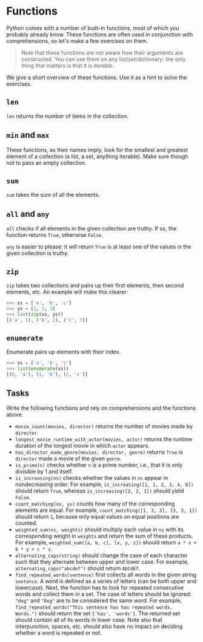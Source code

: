 

# Functions

Python comes with a number of built-in functions, most of which you probably already know.
These functions are often used in conjunction with comprehensions, so let's make a few exercises on them.

> Note that these functions are not aware how their arguments are constructed.
> You can use them on any list/set/dictionary: the only thing that matters is that it is _iterable_.

We give a short overview of these functions.
Use it as a hint to solve the exercises.

## `len`

`len` returns the number of items in the collection.

## `min` and `max`

These functions, as their names imply, look for the smallest and greatest element of a collection (a list, a set, anything iterable).
Make sure though not to pass an empty collection.

## `sum`

`sum` takes the sum of all the elements.

## `all` and `any`

`all` checks if all elements in the given collection are truthy.
If so, the function returns `True`, otherwise `False`.

`any` is easier to please: it will return `True` is at least one of the values in the given collection is truthy.

## `zip`

`zip` takes two collections and pairs up their first elements, then second elements, etc.
An example will make this clearer:

```python
>>> xs = ['a', 'b', 'c']
>>> ys = [1, 2, 3]
>>> list(zip(xs, ys))
[('a', 1), ('b', 2), ('c', 3)]
```

## `enumerate`

Enumerate pairs up elements with their index.

```python
>>> xs = ['a', 'b', 'c']
>>> list(enumerate(xs))
[(0, 'a'), (1, 'b'), (2, 'c')]
```

## Tasks

Write the following functions and rely on comprehensions and the functions above.

* `movie_count(movies, director)` returns the number of movies made by `director`.
* `longest_movie_runtime_with_actor(movies, actor)` returns the runtime duration of the longest movie in which `actor` appears.
* `has_director_made_genre(movies, director, genre)` returns `True` is `director` made a movie of the given `genre`.
* `is_prime(n)` checks whether `n` is a prime number, i.e., that it is only divisible by 1 and itself.
* `is_increasing(ns)` checks whether the values in `ns` appear in nondecreasing order.
  For example, `is_increasing([1, 1, 2, 3, 4, 6])` should return `True`, whereas `is_increasing([3, 2, 1])` should yield `False`.
* `count_matching(xs, ys)` counts how many of the corresponding elements are equal.
  For example, `count_matching([1, 2, 3], [3, 2, 1])` should return `1`, because only equal values on equal positions are counted.
* `weighted_sum(ns, weights)` should multiply each value in `ns` with its corresponding weight in `weights` and return the sum of these products.
  For example, `weighted_sum([a, b, c], [x, y, z])` should return `a * x + b * y + c * z`.
* `alternating_caps(string)` should change the case of each character such that they alternate between upper and lower case.
  For example, `alternating_caps("abcdef")` should return `AbCdEf`.
* `find_repeated_words(sentence)` first collects all words in the given string `sentence`.
  A word is defined as a series of letters (can be both upper and lowercase).
  Next, the function has to look for repeated consecutive words and collect them in a set.
  The case of letters should be ignored: `"dog"` and `"Dog"` are to be considered the same word.
  For example, `find_repeated_words("This sentence has has repeated words.   Words.")` should return the set `{'has', 'words'}`.
  The returned set should contain all of its words in lower case.
  Note also that interpunction, spaces, etc. should also have no impact on deciding whether a word is repeated or not.